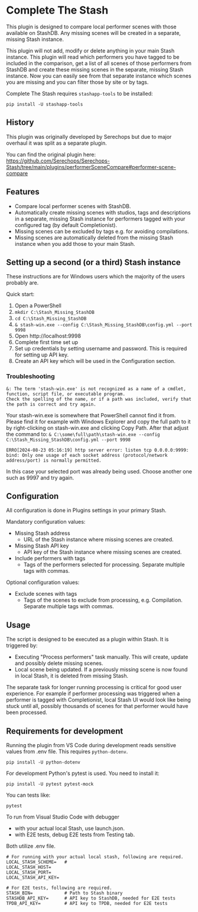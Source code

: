 # Complete The Stash

This plugin is designed to compare local performer scenes with those available on StashDB. Any missing scenes will be created in a separate, missing Stash instance.

This plugin will not add, modify or delete anything in your main Stash instance. This plugin will read which performers you have tagged to be included in the comparison, get a list of all scenes of those performers from StashDB and create these missing scenes in the separate, missing Stash instance. Now you can easily see from that separate instance which scenes you are missing and you can filter those by site or by tags.

Complete The Stash requires `stashapp-tools` to be installed:

```
pip install -U stashapp-tools
```

## History

This plugin was originally developed by Serechops but due to major overhaul it was split as a separate plugin.

You can find the original plugin here: https://github.com/Serechops/Serechops-Stash/tree/main/plugins/performerSceneCompare#performer-scene-compare

## Features

- Compare local performer scenes with StashDB.
- Automatically create missing scenes with studios, tags and descriptions in a separate, missing Stash instance for performers tagged with your configured tag (by default Completionist).
- Missing scenes can be excluded by tags e.g. for avoiding compilations.
- Missing scenes are automatically deleted from the missing Stash instance when you add those to your main Stash.

## Setting up a second (or a third) Stash instance

These instructions are for Windows users which the majority of the users probably are.

Quick start:

1. Open a PowerShell
2. `mkdir C:\Stash_Missing_StashDB`
3. `cd C:\Stash_Missing_StashDB`
4. `& stash-win.exe --config C:\Stash_Missing_StashDB\config.yml --port 9998`
5. Open http://localhost:9998
6. Complete first time set up
7. Set up credentials by setting username and password. This is required for setting up API key.
8. Create an API key which will be used in the Configuration section.

### Troubleshooting

```
&: The term 'stash-win.exe' is not recognized as a name of a cmdlet, function, script file, or executable program.
Check the spelling of the name, or if a path was included, verify that the path is correct and try again.
```

Your stash-win.exe is somewhere that PowerShell cannot find it from. Please find it for example with Windows Explorer and copy the full path to it by right-clicking on stash-win.exe and clicking Copy Path. After that adjust the command to: `& C:\some\full\path\stash-win.exe --config C:\Stash_Missing_StashDB\config.yml --port 9998`

```
ERRO[2024-08-23 05:16:19] http server error: listen tcp 0.0.0.0:9999: bind: Only one usage of each socket address (protocol/network address/port) is normally permitted.
```

In this case your selected port was already being used. Choose another one such as 9997 and try again.

## Configuration

All configuration is done in Plugins settings in your primary Stash.

Mandatory configuration values:

- Missing Stash address
  - URL of the Stash instance where missing scenes are created.
- Missing Stash API key
  - API key of the Stash instance where missing scenes are created.
- Include performers with tags
  - Tags of the performers selected for processing. Separate multiple tags with commas.

Optional configuration values:

- Exclude scenes with tags
  - Tags of the scenes to exclude from processing, e.g. Compilation. Separate multiple tags with commas.

## Usage

The script is designed to be executed as a plugin within Stash. It is triggered by:

- Executing "Process performers" task manually. This will create, update and possibly delete missing scenes.
- Local scene being updated. If a previously missing scene is now found in local Stash, it is deleted from missing Stash.

The separate task for longer running processing is critical for good user experience. For example if performer processing was triggered when a performer is tagged with Completionist, local Stash UI would look like being stuck until all, possibly thousands of scenes for that performer would have been processed.

## Requirements for development

Running the plugin from VS Code during development reads sensitive values from .env file. This requires `python-dotenv`.

```
pip install -U python-dotenv
```

For development Python's pytest is used. You need to install it:

```
pip install -U pytest pytest-mock
```

You can tests like:

```
pytest
```

To run from Visual Studio Code with debugger

- with your actual local Stash, use launch.json.
- with E2E tests, debug E2E tests from Testing tab.

Both utilize .env file.

```
# For running with your actual local stash, following are required.
LOCAL_STASH_SCHEME=   #
LOCAL_STASH_HOST=
LOCAL_STASH_PORT=
LOCAL_STASH_API_KEY=

# For E2E tests, following are required.
STASH_BIN=            # Path to Stash binary
STASHDB_API_KEY=      # API key to StashDB, needed for E2E tests
TPDB_API_KEY=         # API key to TPDB, needed for E2E tests
```
